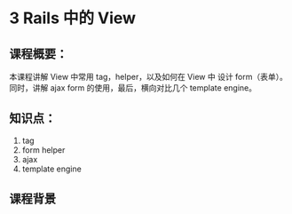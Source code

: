 # 3 Rails 中的 View

## 课程概要：

本课程讲解 View 中常用 tag，helper，以及如何在 View 中 设计 form（表单）。同时，讲解 ajax form 的使用，最后，横向对比几个 template engine。

## 知识点：

1. tag
2. form helper
3. ajax
4. template engine

## 课程背景


